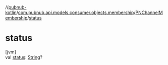 //[pubnub-kotlin](../../../index.md)/[com.pubnub.api.models.consumer.objects.membership](../index.md)/[PNChannelMembership](index.md)/[status](status.md)

# status

[jvm]\
val [status](status.md): [String](https://kotlinlang.org/api/latest/jvm/stdlib/kotlin/-string/index.html)?
